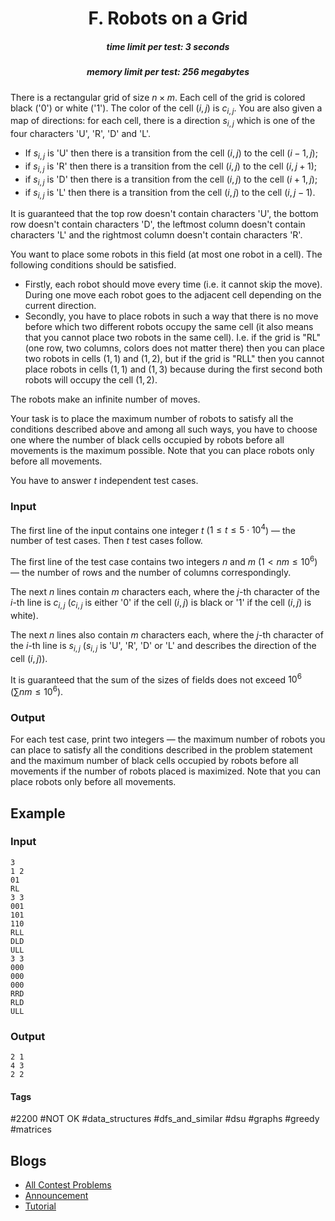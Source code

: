 <h1 style='text-align: center;'> F. Robots on a Grid</h1>

<h5 style='text-align: center;'>time limit per test: 3 seconds</h5>
<h5 style='text-align: center;'>memory limit per test: 256 megabytes</h5>

There is a rectangular grid of size $n \times m$. Each cell of the grid is colored black ('0') or white ('1'). The color of the cell $(i, j)$ is $c_{i, j}$. You are also given a map of directions: for each cell, there is a direction $s_{i, j}$ which is one of the four characters 'U', 'R', 'D' and 'L'.

* If $s_{i, j}$ is 'U' then there is a transition from the cell $(i, j)$ to the cell $(i - 1, j)$;
* if $s_{i, j}$ is 'R' then there is a transition from the cell $(i, j)$ to the cell $(i, j + 1)$;
* if $s_{i, j}$ is 'D' then there is a transition from the cell $(i, j)$ to the cell $(i + 1, j)$;
* if $s_{i, j}$ is 'L' then there is a transition from the cell $(i, j)$ to the cell $(i, j - 1)$.

It is guaranteed that the top row doesn't contain characters 'U', the bottom row doesn't contain characters 'D', the leftmost column doesn't contain characters 'L' and the rightmost column doesn't contain characters 'R'.

You want to place some robots in this field (at most one robot in a cell). The following conditions should be satisfied.

* Firstly, each robot should move every time (i.e. it cannot skip the move). During one move each robot goes to the adjacent cell depending on the current direction.
* Secondly, you have to place robots in such a way that there is no move before which two different robots occupy the same cell (it also means that you cannot place two robots in the same cell). I.e. if the grid is "RL" (one row, two columns, colors does not matter there) then you can place two robots in cells $(1, 1)$ and $(1, 2)$, but if the grid is "RLL" then you cannot place robots in cells $(1, 1)$ and $(1, 3)$ because during the first second both robots will occupy the cell $(1, 2)$.

The robots make an infinite number of moves.

Your task is to place the maximum number of robots to satisfy all the conditions described above and among all such ways, you have to choose one where the number of black cells occupied by robots before all movements is the maximum possible. Note that you can place robots only before all movements.

You have to answer $t$ independent test cases.

### Input

The first line of the input contains one integer $t$ ($1 \le t \le 5 \cdot 10^4$) — the number of test cases. Then $t$ test cases follow.

The first line of the test case contains two integers $n$ and $m$ ($1 < nm \le 10^6$) — the number of rows and the number of columns correspondingly.

The next $n$ lines contain $m$ characters each, where the $j$-th character of the $i$-th line is $c_{i, j}$ ($c_{i, j}$ is either '0' if the cell $(i, j)$ is black or '1' if the cell $(i, j)$ is white).

The next $n$ lines also contain $m$ characters each, where the $j$-th character of the $i$-th line is $s_{i, j}$ ($s_{i, j}$ is 'U', 'R', 'D' or 'L' and describes the direction of the cell $(i, j)$).

It is guaranteed that the sum of the sizes of fields does not exceed $10^6$ ($\sum nm \le 10^6$).

### Output

For each test case, print two integers — the maximum number of robots you can place to satisfy all the conditions described in the problem statement and the maximum number of black cells occupied by robots before all movements if the number of robots placed is maximized. Note that you can place robots only before all movements.

## Example

### Input


```text
3
1 2
01
RL
3 3
001
101
110
RLL
DLD
ULL
3 3
000
000
000
RRD
RLD
ULL
```
### Output


```text
2 1
4 3
2 2
```


#### Tags 

#2200 #NOT OK #data_structures #dfs_and_similar #dsu #graphs #greedy #matrices 

## Blogs
- [All Contest Problems](../Codeforces_Round_634_(Div._3).md)
- [Announcement](../blogs/Announcement.md)
- [Tutorial](../blogs/Tutorial.md)
